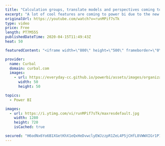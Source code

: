 ```yaml
---
title: "Calculation groups, translate models and perspectives coming to Power BI..."
excerpt: "A lot of cool features are coming to power bi due to the new xmla implementation. In this video we discuss some of them:  Enhanced dataset metadata: https://docs.microsoft.com/en-gb/power-bi/desktop-enhanced-dataset-metadata Calculation groups in power bi: https://docs.microsoft.com/en-us/analysis-services/tabular-models/calculation-groups?view=power-bi-premium-current"
originalUrl: https://youtube.com/watch?v=runMPif7sTk
type: video
price: Free
length: PT7M55S
publishedDateTime: 2020-04-15T11:49:43Z
heat: 50

featuredContent: "<iframe width=\"800\" height=\"500\" frameborder=\"0\" src=\"https://www.youtube.com/embed/runMPif7sTk\" allow=\"accelerometer; autoplay; encrypted-media; gyroscope; picture-in-picture\" allowfullscreen></iframe>"

provider:
  name: Curbal
  domain: curbal.com
  images:
    - url: https://everyday-cc.github.io/powerbi/assets/images/organizations/curbal.com-50x50.jpg
      width: 50
      height: 50

topics:
  - Power BI

images:
  - url: https://i.ytimg.com/vi/runMPif7sTk/maxresdefault.jpg
    width: 1280
    height: 720
    isCached: true

secured: "H6odNx6Yo6B1XGetKhX1eQxHeDvwclyEWJzzpR1ZeL4P5jCHfL8VWWXIGr1P1veigH733rJMqVsug3z5FWsTvGt0Nie00aHw2V+40uQYWzzRZzMrtq2ioTw75GtvE6+XhFrPR+GH3Oz4o+JWFjoBWTDHK7ei60LQD0gF/gJZbuigblfrVnmOHVH4bwXOsQpcxlWSscHMpH18sAD4edWkg+L62X5zMTTTntLjJNwVmlS5ucTIRoOoUbuYdJNGGbkSC9PmAaOeFsbaRPeTl4LCc653Nj4pKLo+3pBIvqnINV3eJQdGO44wdPOa31Tj/x/tmUsA+p6fzzesPEuQsq9YLmq0WSuJsSsqXKE2vMhKX25WDHOiTh6ZhqppbNGk7puo9JYQLAfdBrlArstH+N5jvw7zdS6h+Fpccpba/JV3uIc=;VJe/k86oBb8EYx1A6YBQgQ=="
---
```



